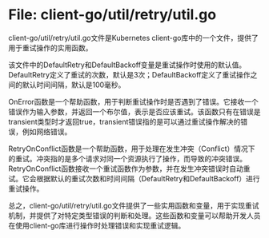 # File: client-go/util/retry/util.go

client-go/util/retry/util.go文件是Kubernetes client-go库中的一个文件，提供了用于重试操作的实用函数。

该文件中的DefaultRetry和DefaultBackoff变量是重试操作时使用的默认值。DefaultRetry定义了重试的次数，默认是3次；DefaultBackoff定义了重试操作之间的默认时间间隔，默认是100毫秒。

OnError函数是一个帮助函数，用于判断重试操作时是否遇到了错误。它接收一个错误作为输入参数，并返回一个布尔值，表示是否应该重试。该函数只有在错误是transient类型时才返回true，transient错误指的是可以通过重试操作解决的错误，例如网络错误。

RetryOnConflict函数是一个帮助函数，用于处理在发生冲突（Conflict）情况下的重试。冲突指的是多个请求对同一个资源执行了操作，而导致的冲突错误。RetryOnConflict函数接收一个重试函数作为参数，并在发生冲突错误时自动重试。它会根据默认的重试次数和时间间隔（DefaultRetry和DefaultBackoff）进行重试操作。

总之，client-go/util/retry/util.go文件提供了一些实用函数和变量，用于实现重试机制，并提供了对特定类型错误的判断和处理。这些函数和变量可以帮助开发人员在使用client-go库进行操作时处理错误和实现重试逻辑。

